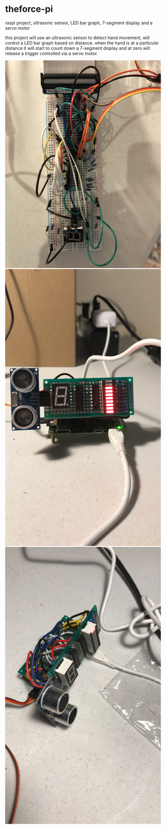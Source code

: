 # theforce-pi
raspi project, ultrasonic sensor, LED bar graph, 7-segment display and a servo motor

this project will use an ultrasonic sensor to detect hand movement, will control a LED bar graph based on distance.
when the hand is at a particular distance it will start to count down a 7-segment display and at zero will release
a trigger controlled via a servo motor.

![alt text](breadboard.JPG)
![alt text](1.JPG)
![alt text](2.JPG)
